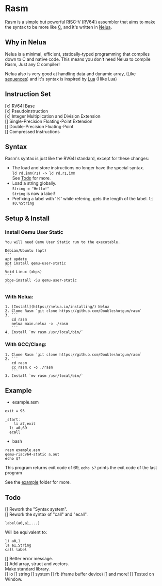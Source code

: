 # Rasm

Rasm is a simple but powerful [RISC-V](https://riscv.org/about/) (RV64I) assembler that aims to make the syntax to be more like [C](https://en.wikipedia.org/wiki/C_(programming_language)), and it's written in [Nelua](https://nelua.io).
<br>

## Why in Nelua

Nelua is a minimal, efficient, statically-typed programming that compiles down to C and native code. This means you don't need Nelua to compile Rasm, Just any C compiler!

Nelua also is very good at handling data and dynamic array, (Like [sequences](https://nelua.io/libraries/#sequence)) and it's syntax is inspired by [Lua](https://www.lua.org/about.html)
(I like Lua)

## Instruction Set

[x] RV64I Base <br>
[x] Pseudoinstruction <br>
[x] Integer Multiplication and Division Extension <br>
[] Single-Precision Floating-Point Extension <br>
[] Double-Precision Floating-Point <br>
[] Compressed Instructions

## Syntax

Rasm's syntax is just like the RV64I standard, except for these changes: 

- The load and store instructions no longer have the special syntax. <br>
`ld rd,imm(r1) -> ld rd,r1,imm` <br>
See [Todo](https://github.com/DoubleShotgun/Rasm#Todo) for more.
- Load a string globally. <br>
`String = "Hello!"` <br>
`String` is now a label!
- Prefixing a label with '%' while refering, gets the length of the label.
`li a0,%String`

## Setup & Install
### Install Qemu User Static
	You will need Qemu User Static run to the executable.

	Debian/Ubuntu (apt)
	```
	apt update
	apt install qemu-user-static
	```
	Void Linux (xbps)
	```
	xbps-install -Su qemu-user-static
	```
### With Nelua:
	1. [Install](https://nelua.io/installing/) Nelua
	2. Clone Rasm `git clone https://github.com/Doubleshotgun/rasm`
	3. ```
	   cd rasm
	   nelua main.nelua -o ./rasm
	   ```
	4. Install `mv rasm /usr/local/bin/`
### With GCC/Clang:
	1. Clone Rasm `git clone https://github.com/Doubleshotgun/rasm`
	2. ```
	   cd rasm
	   cc rasm.c -o ./rasm
	   ```
	3. Install `mv rasm /usr/local/bin/`

## Example

- example.asm

```
exit = 93

_start:
	li a7,exit
  li a0,69
  ecall
```
- bash

```
rasm example.asm
qemu-riscv64-static a.out
echo $?
```

This program returns exit code of 69, `echo $?` prints the exit code of the last program

See the [example](https://github.com/DoubleShotgun/Rasm/blob/main/example) folder for more.

## Todo
[] Rework the "Syntax system". <br>
[] Rework the syntax of "call" and "ecall". <br>

`label(a0,a1,...)`

Will be equivalent to:

```
li a0,1
la a1,String
call label
```


[] Better error message. <br>
[] Add array, struct and vectors. <br>
   Make standard library. <br>
[] io
[] string
[] system
[] fb (frame buffer device)
[] and more!
[] Tested on Window. <br>
